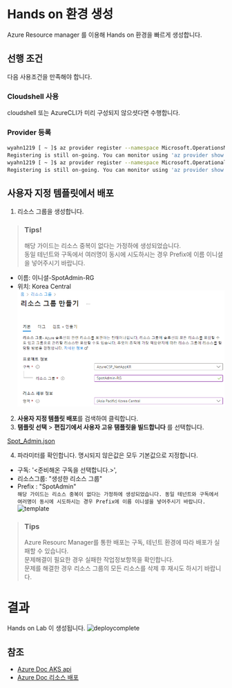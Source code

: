 # Hands on 환경 생성

Azure Resource manager 를 이용해 Hands on 환경을 빠르게 생성합니다.

## 선행 조건

다음 사용조건을 만족해야 합니다.

### Cloudshell 사용

cloudshell 또는 AzureCLI가 미리 구성되지 않으셧다면 수행합니다.

### Provider 등록

```bash
wyahn1219 [ ~ ]$ az provider register --namespace Microsoft.OperationsManagement
Registering is still on-going. You can monitor using 'az provider show -n Microsoft.OperationsManagement'
wyahn1219 [ ~ ]$ az provider register --namespace Microsoft.OperationalInsights
Registering is still on-going. You can monitor using 'az provider show -n Microsoft.OperationalInsights'
```

## 사용자 지정 템플릿에서 배포

1. 리소스 그룹을 생성합니다.

> ### Tips!
> 해당 가이드는 리소스 중복이 없다는 가정하에 생성되었습니다. </br>
> 동일 테넌트와 구독에서 여러명이 동시에 시도하시는 경우 Prefix에 이름 이니셜을 넣어주시기 바랍니다.

- 이름: 이니셜-SpotAdmin-RG
- 위치: Korea Central</br>
![createRG](./Images/createRG.png)

2. **사용자 지정 템플릿 배포**를 검색하여 클릭합니다.
3. **탬플릿 선택** > **편집기에서 사용자 고유 탬플릿을 빌드합니다** 를 선택합니다.</br>

[Spot_Admin.json](./ARM/Spot_Admin.json)

4. 파라미터를 확인합니다. 명시되지 않은값은 모두 기본값으로 지정합니다.

- 구독: '<준비해온 구독을 선택합니다.>',
- 리소스그룹: "생성한 리소스 그룹"
- Prefix : "SpotAdmin" </br>
```해당 가이드는 리소스 중복이 없다는 가정하에 생성되었습니다. 동일 테넌트와 구독에서 여러명이 동시에 시도하시는 경우 Prefix에 이름 이니셜을 넣어주시기 바랍니다.```</br>
![template](./Images/templete.png)

> ### Tips
> Azure Resourc Manager를 통한 배포는 구독, 테넌트 환경에 따라 배포가 실패할 수 있습니다. </br>
> 문제해결이 필요한 경우 실패한 작업정보항목을 확인합니다. </br>
> 문제를 해결한 경우 리소스 그룹의 모든 리소스를 삭제 후 재시도 하시기 바랍니다.

# 결과

Hands on Lab 이 생성됩니다.
![deploycomplete](./Images/deploycomplete.png)


## 참조

- [Azure Doc AKS api](https://learn.microsoft.com/en-us/rest/api/aks/managed-clusters/create-or-update?tabs=HTTP)
- [Azure Doc 리소스 배포](https://learn.microsoft.com/ko-kr/azure/azure-resource-manager/templates/deploy-portal)
